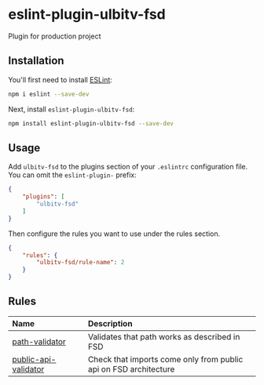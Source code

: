 # eslint-plugin-ulbitv-fsd

Plugin for production project

## Installation

You'll first need to install [ESLint](https://eslint.org/):

```sh
npm i eslint --save-dev
```

Next, install `eslint-plugin-ulbitv-fsd`:

```sh
npm install eslint-plugin-ulbitv-fsd --save-dev
```

## Usage

Add `ulbitv-fsd` to the plugins section of your `.eslintrc` configuration file. You can omit the `eslint-plugin-` prefix:

```json
{
    "plugins": [
        "ulbitv-fsd"
    ]
}
```


Then configure the rules you want to use under the rules section.

```json
{
    "rules": {
        "ulbitv-fsd/rule-name": 2
    }
}
```

## Rules

<!-- begin auto-generated rules list -->

| Name                                                       | Description                                                      |
| :--------------------------------------------------------- | :--------------------------------------------------------------- |
| [path-validator](docs/rules/path-validator.md)             | Validates that path works as described in FSD                    |
| [public-api-validator](docs/rules/public-api-validator.md) | Check that imports come only from public api on FSD architecture |

<!-- end auto-generated rules list -->


